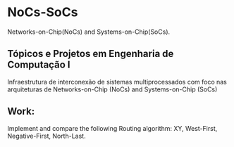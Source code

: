 # NoCs-SoCs
Networks-on-Chip(NoCs) and Systems-on-Chip(SoCs).

## Tópicos e Projetos em Engenharia de Computação I
Infraestrutura de interconexão de sistemas multiprocessados com foco nas arquiteturas de Networks-on-Chip (NoCs) and Systems-on-Chip (SoCs)

## Work:
Implement and compare the following Routing algorithm: XY, West-First, Negative-First, North-Last.
